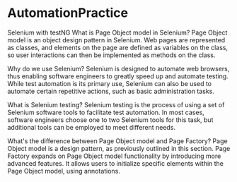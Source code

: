 # AutomationPractice
Selenium with testNG
What is Page Object model in Selenium?
Page Object model is an object design pattern in Selenium. Web pages are represented as classes, and elements on the page are defined as variables on the class, so user interactions can then be implemented as methods on the class.

Why do we use Selenium?
Selenium is designed to automate web browsers, thus enabling software engineers to greatly speed up and automate testing. While test automation is its primary use, Selenium can also be used to automate certain repetitive actions, such as basic administration tasks.

What is Selenium testing?
Selenium testing is the process of using a set of Selenium software tools to facilitate test automation. In most cases, software engineers choose one to two Selenium tools for this task, but additional tools can be employed to meet different needs.

What's the difference between Page Object model and Page Factory?
Page Object model is a design pattern, as previously outlined in this section. Page Factory expands on Page Object model functionality by introducing more advanced features. It allows users to initialize specific elements within the Page Object model, using annotations.